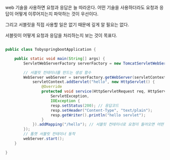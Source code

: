 web 기술을 사용하면 요청과 응답은 늘 따라온다. 어떤 기술을 사용하더라도 요청과 응답이 어떻게 이루어지는지 파악하는 것이 우선이다.

그리고 서블릿을 직접 사용할 일은 없기 때문에 깊게 알 필요는 없다.

서블릿이 어떻게 요청과 응답을 처리하는지 보는 것이 목표다.

```java

public class TobyspringbootApplication {

	public static void main(String[] args) {
		ServletWebServerFactory serverFactory = new TomcatServletWebServerFactory();

		// 서블릿 컨테이너를 만드는 생성 함수
		WebServer webServer = serverFactory.getWebServer(servletContext -> {
			servletContext.addServlet("hello", new HttpServlet() {
				@Override
				protected void service(HttpServletRequest req, HttpServletResponse resp) throws
					ServletException,
					IOException {
					resp.setStatus(200); // 응답코드
					resp.setHeader("Content-Type", "text/plain");
					resp.getWriter().println("hello servlet");
				}
			}).addMapping("/hello"); // 서블릿 컨테이너로 요청이 들어오면 어떤 서블릿으로 매핑을 시킬 것인지 작성
		});
		// 톰캣 서블릿 컨테이너 동작
		webServer.start();
	}

}
```
